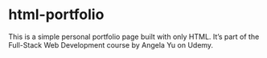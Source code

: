 # html-portfolio
This is a simple personal portfolio page built with only HTML. It’s part of the Full-Stack Web Development course by Angela Yu on Udemy.
